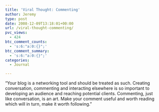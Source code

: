 ```yaml
---
title: 'Viral Thought: Commenting'
author: Jeremy
type: post
date: 2008-12-09T13:18:01+00:00
url: /viral-thought-commenting/
pvc_views:
  - 424
btc_comment_counts:
  - 's:6:"a:0:{}";'
btc_comment_summary:
  - 's:6:"a:0:{}";'
categories:
  - Journal

---
```

“Your blog is a networking tool and should be treated as such. Creating conversation, commenting and interacting elsewhere is so important to developing an audience and reaching potential clients. Commenting, just like conversation, is an art. Make your comment useful and worth reading which will in turn, make it worth following.”